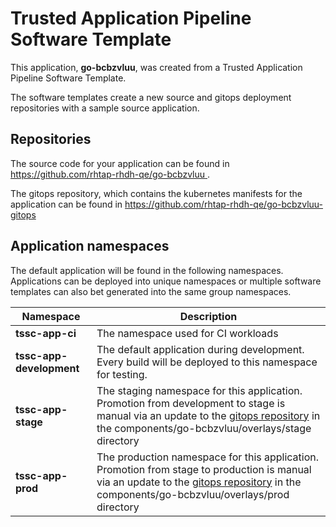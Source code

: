 # Trusted Application Pipeline Software Template

This application, **go-bcbzvluu**, was created from a Trusted Application Pipeline Software Template.

The software templates create a new source and gitops deployment repositories with a sample source application. 

## Repositories

The source code for your application can be found in [https://github.com/rhtap-rhdh-qe/go-bcbzvluu ](https://github.com/rhtap-rhdh-qe/go-bcbzvluu ).
 
The gitops repository, which contains the kubernetes manifests for the application can be found in 
[https://github.com/rhtap-rhdh-qe/go-bcbzvluu-gitops ](https://github.com/rhtap-rhdh-qe/go-bcbzvluu-gitops ) 

## Application namespaces 

The default application will be found in the following namespaces. Applications can be deployed into unique namespaces or multiple software templates can also bet generated into the same group namespaces.  

|  Namespace   |  Description   |  
| -------- | -------- |
| **tssc-app-ci** | The namespace used for CI workloads |
| **tssc-app-development** | The default application during development. Every build will be deployed to this namespace for testing. |
| **tssc-app-stage** | The staging namespace for this application. Promotion from development to stage is manual via an update to the [gitops repository](https://github.com/rhtap-rhdh-qe/go-bcbzvluu-gitops ) in the components/go-bcbzvluu/overlays/stage directory |
| **tssc-app-prod** | The production namespace for this application. Promotion from stage to production is manual via an update to the [gitops repository](https://github.com/rhtap-rhdh-qe/go-bcbzvluu-gitops ) in the components/go-bcbzvluu/overlays/prod directory |